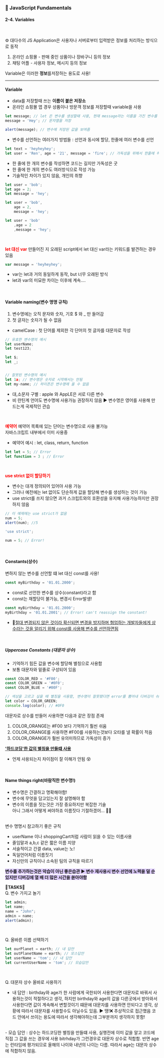 ### 💾 JavaScript Fundamentals   
#### 2-4. Variables   

<br>

⚙ 대다수의 JS Application은 사용자나 서버로부터 입력받은 정보를 처리하는 방식으로 동작   
1. 온라인 쇼핑몰 - 판매 중인 상품이나 장바구니 등의 정보   
2. 채팅 어플 - 사용자 정보, 메시지 등의 정보   

Variable은 이러한 **정보**를저장하는 용도로 사용!   

***

#### Variable    
- data를 저장할때 쓰는 **이름이 붙은 저장소**   
- 온라인 쇼핑몰 앱 경우 상품이나 방문객 정보를 저장할때 variable을 사용   

```javascript
let message; // let 은 변수를 생성할때 사용, 현재 message라는 이름을 가진 변수를 선언함
message = 'Hey'; // 문자열을 저장

alert(message); // 변수에 저장된 값을 보여줌
```   

- 변수를 선언하는 여러가지 방법들 : 선언과 동시에 할당, 한줄에 여러 변수를 선언    
```javascript
let text = 'heyheyhey';
let user = 'Ren', age = '21', message = 'fire'; // 가독성을 위해서 한줄에 하나씩 작성하는 것을 추천
```   

- 한 줄에 한 개의 변수를 작성하면 코드는 길지만 가독성은 굿    
- 한 줄에 한 개의 변수도 여러방식으로 작성 가능
- 기술적인 차이가 있지 않음, 개인의 취향    

```javascript
let user = 'bob';
let age = 2;
let message = 'hey';

let user = 'bob',
    age = 2,
    message = 'hey';

let user = 'bob'
    ,age = 2
    ,message = 'hey';
```   

<br/>

**<span style='color:red'>let 대신 var</span>**
만들어진 지 오래된 script에서 let 대신 var라는 키워드를 발견하는 경우있음   
```javascript
var message = 'heyheyhey';
```    
- var는 let과 거의 동일하게 동작, but 너무 오래된 방식   
- let과 var의 미묘한 차이는 이후에 계속....    

<br/>

#### Variable naming(변수 명명 규칙)    
1. 변수명에는 오직 문자와 숫자, 기호 $ 와 _ 만 들어감   
2. 첫 글자는 숫자가 될 수 없음   

- camelCase : 첫 단어를 제외한 각 단어의 첫 글자를 대문자로 작성   
```javascript
// 유효한 변수명의 예시
let userName;
let test123;

let $;
let _;


// 잘못된 변수명의 예시
let 1a; // 변수명은 숫자로 시작해서는 안됨
let my-name; // 하이픈은 변수명에 올 수 없음

```   

- 대,소문자 구별 : apple 와 AppLE은 서로 다른 변수   
- 비 란틴계 언어도 변수명에 사용가능 권장하지 않음 ▶ 변수명은 영어를 사용해 만드는게 국제적인 관습   

<br/>

**<span style='color:red'>예약어</span>**
예약어 목록에 있는 단어는 변수명으로 사용 불가능   
자바스크립트 내부에서 이미 사용중   

- 예약어 예시 : let, class, return, function   

```javascript
let let = 5; // Error
let function = 3 ; // Error
``` 

<br/>

**<span style='color:red'>use strict 없이 할당하기</span>**   
- 변수는 대개 정의되어 있어야 사용 가능   
- 그러나 예전에는 let 없이도 단순하게 값을 할당해 변수를 생성하는 것이 가능   
- use strict를 쓰지 않으면 과거 스크립트와의 호환성을 유지해 사용가능하지만 권장하지 않음   

```javascript
// 이 예제에는 use strict가 없음
num = 5;
alert(num); //5
```   

```javascript
'use strict';

num = 5; // Error!
```

<br>

#### Constants(상수)   
변하지 않는 변수를 선언할 떄 let 대신 const를 사용!   
```javascript
const myBirthday = '01.01.2000';
```   
- const로 선언한 변수를 상수(constant)라고 함
- const는 재할당이 불가능, 변경시 Error발생!   
```javascript
const myBirthday = '01.01.2000';
myBirthday = '01.01.2001'; // Error! can't reassign the constant!
```   
- 🔑<U>절대 변경되지 않은 것이라 확신되면 변경을 방지하며 협업하는 개발자들에게 상수라는 것을 알리기 위해 const를 사용해 변수를 선언하면됨</U>    


<br/>


##### Uppercase Constants (대문자 상수)    
- 기억하기 힘든 값을 변수에 할당해 별칭으로 사용함   
- 보통 대문자와 밑줄로 구성되어 있음   

```javascript
const COLOR_RED = '#F00';
const COLOR_GREEN = '#0F0';
const COLOR_BLUE = '#00F';

// 색상을 고르고 싶을 때 별칭을 사용함, 변수명이 잘못됐다면 error를 뿜어내 디버깅이 쉬워짐
let color = COLOR_GREEN;
console.log(color); // #0F0
```    

대문자로 상수를 만들어 사용하면 다음과 같은 장점 존재    
1. COLOR_ORANGE는 #F00 보다 기억하기 훨씬 쉬움   
2. COLOR_ORANGE를 사용하면 #F00를 사용하는것보다 오타를 낼 확률이 적음    
3. COLOR_ORANGE가 훨씬 유의미하므로 가독성이 증가   

<U>**'하드코딩'한 값의 별칭을 만들떄 사용**</U>   

- 언제 사용되는지 차이점이 잘 이해가 안됨 😵   

<br/>

#### Name things right(바람직한 변수명!)   
- 변수명은 간결하고 명확해야함!   
- 변수에 무엇을 담고있는지 잘 설명해야 함   
- 변수의 이름을 짓는것은 가장 중요하지만 복잡한 기술    
아니 그래서 어떻게 써야하죠 이름짓다 기절하겠어... 🤷‍♂️   

<br/>
변수 명명시 참고하기 좋은 규칙   

- userName 이나 shoppingCart처럼 사람이 읽을 수 있는 이름사용   
- 줄임말과 a,b,c 같은 짧은 이름 지양   
- 서술적이고 간결 data, value는 노!   
- 독일언어처럼 이름짓기   
- 자신만의 규칙이나 소속된 팀의 규칙을 따르기   

**<span style='background-color:#dcf' >변수를 추가하는것은 악습이 아닌 좋은습관 ▶ 변수 재사용시 변수 선언에 노력을 덜 순 있지만 디버깅에 열 배 더 많은 시간을 쏟아야함</sapn>**   


🧾**TASKS**🧾   
Q. 변수 가지고 놀기   
```javascript
let admin;
let name;
name = "John";
admin = name;
alert(admin);
```   
<br/>

Q. 올바른 이름 선택하기   

```javascript
let ourPlanet = earth; // 내 답안
let outPlanetName = earth; // 모스답안
let userName = 'tom'; // 내 답안
let currentUserName = 'tom'; // 모습답안

```  

<br/>

Q. 대문자 상수 올바로 사용하기   
- 내 답안 : birthday와 age가 한 사람에게 국한되어 사용한다면 대문자로 바꿔서 사용하는것이 적절하다고 생각, 하지만 birthday와 age의 값을 다른곳에서 받아와서 사용한다면 값이 계속해서 변할것이기 떄문에 대문자를 사용하면 안되다고 생각, 상황에 따라서 대문자를 사용할수도 아닐수도 있음. ▶ 땡!❌ 추상적으로 접근했음 코드 안에서 쓰이는 용도에 따라서 생각해야하는데 그부분까지 생각하지 못함!     
<br/>
- 모습 답안 : 상수는 하드코딩한 별칭을 만들떄 사용, 실행전에 이미 값을 알고 코드에 직접 그 값을 쓰는 경우에 사용 bitrhday가 그런경우로 대문자 상수로 적합함. 반면 age는 런타임에 평가되므로 올해의 나이와 내년의 나이는 다름. 따라서 age는 대문자 상수에 적합하지 않음.